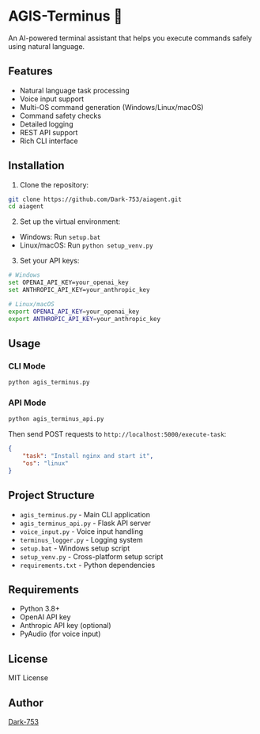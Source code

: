 # AGIS-Terminus 🤖

An AI-powered terminal assistant that helps you execute commands safely using natural language.

## Features

- Natural language task processing
- Voice input support
- Multi-OS command generation (Windows/Linux/macOS)
- Command safety checks
- Detailed logging
- REST API support
- Rich CLI interface

## Installation

1. Clone the repository:
```bash
git clone https://github.com/Dark-753/aiagent.git
cd aiagent
```

2. Set up the virtual environment:
- Windows: Run `setup.bat`
- Linux/macOS: Run `python setup_venv.py`

3. Set your API keys:
```bash
# Windows
set OPENAI_API_KEY=your_openai_key
set ANTHROPIC_API_KEY=your_anthropic_key

# Linux/macOS
export OPENAI_API_KEY=your_openai_key
export ANTHROPIC_API_KEY=your_anthropic_key
```

## Usage

### CLI Mode
```bash
python agis_terminus.py
```

### API Mode
```bash
python agis_terminus_api.py
```

Then send POST requests to `http://localhost:5000/execute-task`:
```json
{
    "task": "Install nginx and start it",
    "os": "linux"
}
```

## Project Structure

- `agis_terminus.py` - Main CLI application
- `agis_terminus_api.py` - Flask API server
- `voice_input.py` - Voice input handling
- `terminus_logger.py` - Logging system
- `setup.bat` - Windows setup script
- `setup_venv.py` - Cross-platform setup script
- `requirements.txt` - Python dependencies

## Requirements

- Python 3.8+
- OpenAI API key
- Anthropic API key (optional)
- PyAudio (for voice input)

## License

MIT License

## Author

[Dark-753](https://github.com/Dark-753) 